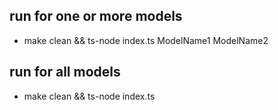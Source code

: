 ## run for one or more models
- make clean && ts-node index.ts ModelName1 ModelName2 

## run for all models
- make clean && ts-node index.ts 


